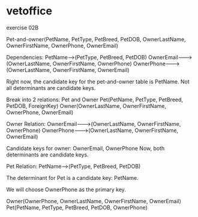 # vetoffice
exercise 02B

Pet-and-owner(PetName, PetType, PetBreed, PetDOB, OwnerLastName, OwnerFirstName, OwnerPhone, OwnerEmail)

Dependencies:
PetName-->(PetType, PetBreed, PetDOB)
OwnerEmail--->(OwnerLastName, OwnerFirstName, OwnerPhone)
OwnerPhone--->(OwnerLastName, OwnerFirstName, OwnerEmail)

Right now, the candidate key for the pet-and-owner table is PetName. Not all determinants are candidate keys.

Break into 2 relations: Pet and Owner
Pet(PetName, PetType, PetBreed, PetDOB, ForeignKey)
Owner(OwnerLastName, OwnerFirstName, OwnerPhone, OwnerEmail)

Owner Relation:
OwnerEmail--->(OwnerLastName, OwnerFirstName, OwnerPhone)
OwnerPhone--->(OwnerLastName, OwnerFirstName, OwnerEmail)

Candidate keys for owner: OwnerEmail, OwnerPhone
Now, both determinants are candidate keys.

Pet Relation:
PetName-->(PetType, PetBreed, PetDOB)

The determinant for Pet is a candidate key: PetName.

We will choose OwnerPhone as the primary key. 

Owner(OwnerPhone, OwnerLastName, OwnerFirstName, OwnerEmail)
Pet(PetName, PetType, PetBreed, PetDOB, OwnerPhone)


